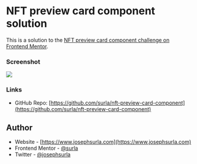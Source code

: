 # NFT preview card component solution

This is a solution to the [NFT preview card component challenge on Frontend Mentor](https://www.frontendmentor.io/challenges/nft-preview-card-component-SbdUL_w0U).

### Screenshot

![](./screenshot.jpg)

### Links

- GitHub Repo: [https://github.com/surla/nft-preview-card-component](https://github.com/surla/nft-preview-card-component)

## Author

- Website - [https://www.josephsurla.com](https://www.josephsurla.com)
- Frontend Mentor - [@surla](https://www.frontendmentor.io/profile/surla)
- Twitter - [@josephsurla](https://www.twitter.com/josephsurla)
